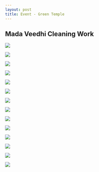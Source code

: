 ```yaml
---
layout: post
title: Event - Green Temple
---
```


## Mada Veedhi Cleaning Work

<a href='https://photos.google.com/share/AF1QipO31APuwx-1cJ186RXM5Xp-xD693ctfi34YcGqAsFuVucL_gvqpXvDYPW8PcOWlnw?key=bV85VGVCMGg4M1ZoOThrcU1lM3N6cWxjeWh4a0N3&source=ctrlq.org'><img src='https://lh3.googleusercontent.com/nyo-bwsPCiJvZX2XkqU_e-_vlSqGSY-p6JLXPIaWh_82qIAomvnRIjd64Chi7wxxSXB5LjD_INtomckPA_w6qXvfSz5y5nGYzzW7yB9Qvk9q4zttiv2OFumVCW_G41a5tjLDCw' /></a>

<a href='https://photos.google.com/share/AF1QipOZSIYVyv19z0nkCIyzru_g4VHcDuAn_utXtNwJUBnbO1HpDfgS13IDLwCb1AwphA?key=WndYLTdIZlRQcTRlaG13b0RHOWxpTXM5R05LT2J3&source=ctrlq.org'><img src='https://lh3.googleusercontent.com/uTqQEVktMp6RX55sZZC60nrzYcX7E_ZkQy_tfc6n10taUpgpwoS9ZH1S7qpKAGJ-Alk2smRp3nI8jrrRoFVbi5WlyN5MmjJzEbVM-kmD6t25eErG06B182u2YqPDS04xOQqvXg' /></a>

<a href='https://photos.google.com/share/AF1QipPfNG1riwXW4HX5_wctCSGtZrAnJxp8uVvUBlCbY5gnzfKv3sNwHTfsuHEGX1ZpLg?key=cTYxREpzWVlmcDNuUmp1SFRZX3JZOVQ3RWU2cmVn&source=ctrlq.org'><img src='https://lh3.googleusercontent.com/hu-zY0ydJnUmKgN_SY-CXMPEnbgYDUzV_FJeKvsPhD9wYgOPXAd5KVoL3c_t5-yrrfJbAv6sCAT7c-jLbyBPfzLecZvN5RMq1fvcpn48-K-SzSjuL6KptQ8e8FkvhwIPx4Qm8A' /></a>

<a href='https://photos.google.com/share/AF1QipPhTgD1iYL3j4tyfctsU3W1U5Lce8adBUR8slsOPBWpSQRDmgJYhIh2KBale2-eug?key=QVMzaXd6SGRsb0RfWkcwQmI1VENQY2R3c2s2OUhB&source=ctrlq.org'><img src='https://lh3.googleusercontent.com/k8n8CPElAR3w0fJa99QDy9Enu2vQOD4NYmo0ZweSzf0ksKz_bsjcnMXPLyKgk_1qRJ9stke8URm9ngz2qNT6r2ZevsbR4wwZiIvn5w114vg5dViOBK4GX9RKMAXHnlO0BPJ_4g' /></a>

<a href='https://photos.google.com/share/AF1QipPdMuMDvAUkVYz8xLoh1xlzCYvVXLHhLGX7IvXbOLxA3g-qDzhHORf2zeeViQxzFg?key=NUoycVVNeGxzMnNucHVnZGNibjlRX2s2VmQwRFpR&source=ctrlq.org'><img src='https://lh3.googleusercontent.com/c3GlmuUxN5L7rTaSYtE6z2kVVDXbz7q9hAVrCl6G1Jweh7kbK6Ow_C7JYJbzdGyZ_bP8hsXuptB5mVDwRtn_Ltqy_spkZNAlK3XRUagGm0AThkiT7dL4E3UUg-g89KTV52hRkg' /></a>

<a href='https://photos.google.com/share/AF1QipNV76ZunLp2HIHm0mU4sniNCI_iucZglLVSAOXBCXMRZi4Q0KfVs2Ihw0nPT9KLzw?key=aG54eE9JVEdXUGtfUHJ1SVRiNy0xUl9MLVRweXB3&source=ctrlq.org'><img src='https://lh3.googleusercontent.com/BcrJuwE1QQSkZ-xLkr_MCjFU7MPcjKRfQc50EDTao-ZN937ZOHuZHK0OxnjtpoTmGbY41ZWRyEw0FL6ey6oXxsy46ftkC57TfE3KFhEuUUbDTXRMAIqybmmmElgfNwukchyaKQ' /></a>

<a href='https://photos.google.com/share/AF1QipNicHivxVCcdFculPEKNKtQ7U3YI85ohVKPNC1phJmwDclkKUq9E-ANe0fzzNiUeQ?key=M2FnQjFPUlVFS3ZyZy1OTzVRbVF1RW1JWGx1bmRR&source=ctrlq.org'><img src='https://lh3.googleusercontent.com/2C5bO5ke-ZZVymz3Ggv5JuR-Pi2nRfbepFQKMWH8Q5hzq3lYBhXrPwRTs73zTfVwzR-da6aRbIcDokCoAj6H_SIWgSaFaye0yI3lEwV1PySeAZcCfd5fQ8lyn__Qo-0orIQ7mA' /></a>

<a href='https://photos.google.com/share/AF1QipNHb_2ioxXQRUbVdeWm8QQ5wzAFkHb5e_cuK1kEW-PhWHprrmJI5B-317Cx6p1tUg?key=Y2dGWVFveVNmWXBLMmVQMFktdllCU2hLZ0FwT2R3&source=ctrlq.org'><img src='https://lh3.googleusercontent.com/p9yKpb0AOFnTQZ_wQIBOKSW9iFVsTFnArQBOhzIuB4GEAvUx56XjSlzm5rI4iTyFffZ84NaoWepo2uaMgHrHPRSLRtZIb4YJ8BRpL3tQPVcbKVBlWVVm4gElDdJTOX55eldoyA' /></a>

<a href='https://photos.google.com/share/AF1QipN_jO1L5_ywBJ6T_KMn0WYWXGXKR8qL9fOhWMNYq4td-SysVzoIgx_JYt_7SxJR4g?key=VW1wckhqbjZLN0hkSzBzc25JYndFX3k1V3FiWmVB&source=ctrlq.org'><img src='https://lh3.googleusercontent.com/BHBw0rK6xNrWiXP1EgE_83Gj9OCGdPXSQ5FwaSLliEYlEg4WDbwopmfJh_bPUPpC4yPJUid-n5zLzj-V7XxfxlCVFJTPli_Fecr2jSwEXb7xkivjqVf4B8SlaTLqP19M2rHrgw' /></a>

<a href='https://photos.google.com/share/AF1QipNfzBAP1f9XoIbD4TWpg5a3VltOlzg5-N4g8hFr9WOooyLBClhexAqvJCKePfOOSQ?key=c05QcHRsWFJKODFNeDREeEN5emVjYUZpQ0l6blBn&source=ctrlq.org'><img src='https://lh3.googleusercontent.com/mz1q2UhtICDtJX5F7eePkcUbAaoiUj_YV0ZCk2xxhxqyxeetPjpzitroskAYI1BBBQyERb1RbT0MuQTo3lQLHuwek8tv17Po_0_YGtjcJWIkrcUf_sHtZhv1UrAJk2vnERoKQg' /></a>

<a href='https://photos.google.com/share/AF1QipPI3uPMnjG6P4et3YBTQoSMUpsMJEGPdzsCLrvyBFz4Ajz1t5evLWQIRG1xGe3mNA?key=aGVCSHF6MDJKVHRjdjRnUk5aUjU2LXJXajBCYnB3&source=ctrlq.org'><img src='https://lh3.googleusercontent.com/KQAUSUZ6D6JfOkFRgvjB5joRhjxjGtHCHSijDdvFwk8Oa1b5v9A4U2_o2jLV3QqiIR_5prl09HAe7qyqhj131uOnWxyumx-F_VBRX9gOU2IptTBcz1U2-ZQKedlrJ4vMxEeTSw' /></a>

<a href='https://photos.google.com/share/AF1QipMVklcPbZ8NN9mI5Umcfm7FtMVCw6qQnEIJyI3aN4w8URlUZiOJg7Jy3E4oId26yA?key=YkJQQnVTSkdtWlBISHlza09qMGJCOUJmMVV2VkJR&source=ctrlq.org'><img src='https://lh3.googleusercontent.com/N65n-4ipKiZS2quzeAcdHyXrbY5g7IcZpsdJVQp46SX0Dv7CMrQRSqalI5faEN53IJjDk06yumL6HiZ75YO7dKCdY3wtFVz-pTcAG_J2GbgLtiYs-vEt54fPrBYYAuK4BK63cA' /></a>

<a href='https://photos.google.com/share/AF1QipOPc-h8vVc8-169nsa5rGUDeYh322xgqzXaB7zC8swxjX-YheER9Gxs_EhnE_QzAg?key=VXpnM0JTZnFvSkx6cHhHMEYzUnJXLWZPVXhUWUJ3&source=ctrlq.org'><img src='https://lh3.googleusercontent.com/l761UKP8oWdCsYGwUih6CMipqR0o_RBlsYlcxSthN4CkT2p1nOOqElgm_s3UM4nIbW1N7IKbm-URk92ZdwMb5bm2zLIUK4tLvGKd7VH-nD5tow19R8dtPqhgCmXwyhtcNYWPXA' /></a>

<a href='https://photos.google.com/share/AF1QipNstQVLL43Z0q9FXqekGc-FYHzRi5x7dtZHPMrX26ZQaNmJXeUHl1aXvbOFbXMViA?key=SDB0NFJ0V1I1VjFIRllZaWNzNFJIS043bFM0Nnln&source=ctrlq.org'><img src='https://lh3.googleusercontent.com/qTIxjsEJdRl1uq7hlRYKRnttab3sgXxanJGR8LNqZdSP595ZpMJfRS4rw56tbVJooLc0o92YsWVwMhj_cWYJxpjXVFOimoT0GtEJab-A6wDlBB1esPgTtWDFL2jWxt2ubD8vWw' /></a>
